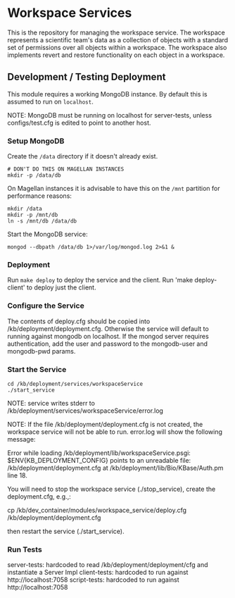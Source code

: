 Workspace Services
==================

This is the repository for managing the workspace
service. The workspace represents a scientific team's
data as a collection of objects with a standard set of
permissions over all objects within a workspace. The
workspace also implements revert and restore functionality
on each object in a workspace.

Development / Testing Deployment
--------------------------------

This module requires a working MongoDB instance.
By default this is assumed to run on `localhost`.

NOTE: MongoDB must be running on localhost for server-tests,
unless configs/test.cfg is edited to point to another host.

### Setup MongoDB ###

Create the `/data` directory if it doesn't already exist.

    # DON'T DO THIS ON MAGELLAN INSTANCES
    mkdir -p /data/db 

On Magellan instances it is advisable to have this on the
`/mnt` partition for performance reasons:

    mkdir /data
    mkdir -p /mnt/db
    ln -s /mnt/db /data/db

Start the MongoDB service:

    mongod --dbpath /data/db 1>/var/log/mongod.log 2>&1 &

### Deployment ###

Run `make deploy` to deploy the service and the client.
Run 'make deploy-client' to deploy just the client.


### Configure the Service ###

The contents of deploy.cfg should be copied into /kb/deployment/deployment.cfg.
Otherwise the service will default to running against mongodb on localhost.
If the mongod server requires authentication, add the user and password to the
mongodb-user and mongodb-pwd params.

### Start the Service ###

    cd /kb/deployment/services/workspaceService
    ./start_service

NOTE: service writes stderr to /kb/deployment/services/workspaceService/error.log

NOTE: If the file /kb/deployment/deployment.cfg is not created, the workspace
service will not be able to run. error.log will show the following message:

Error while loading /kb/deployment/lib/workspaceService.psgi: $ENV{KB_DEPLOYMENT_CONFIG} points 
to an unreadable file: /kb/deployment/deployment.cfg at /kb/deployment/lib/Bio/KBase/Auth.pm line 18.

You will need to stop the workspace service (./stop_service), create the deployment.cfg, e.g.,:

cp /kb/dev_container/modules/workspace_service/deploy.cfg /kb/deployment/deployment.cfg

then restart the service (./start_service).

### Run Tests

server-tests: hardcoded to read /kb/deployment/deployment/cfg and instantiate a Server Impl
client-tests: hardcoded to run against http://localhost:7058
script-tests: hardcoded to run against http://localhost:7058
